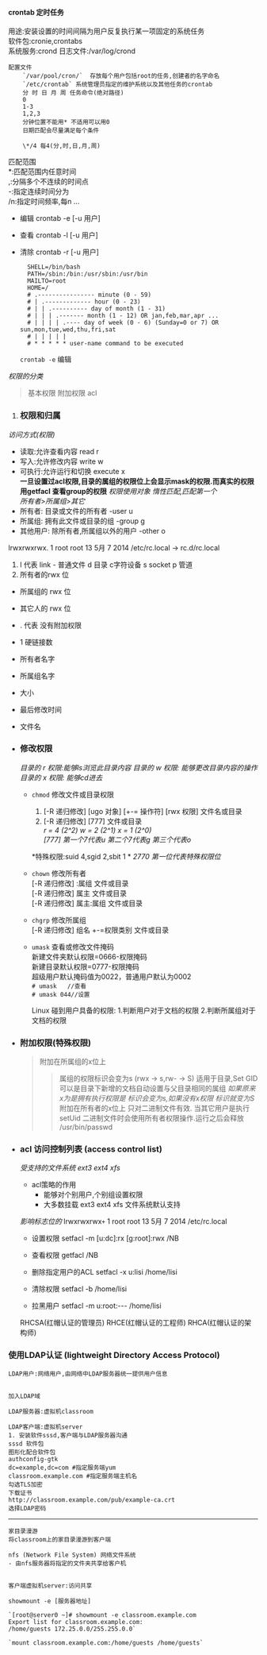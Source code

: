 #### crontab 定时任务
用途:安装设置的时间间隔为用户反复执行某一项固定的系统任务  
  软件包:cronie,crontabs  
  系统服务:crond
  日志文件:/var/log/crond

    配置文件
        `/var/pool/cron/`  存放每个用户包括root的任务,创建者的名字命名
        `/etc/crontab` 系统管理员指定的维护系统以及其他任务的crontab
        分 时 日 月 周 任务命令(绝对路径)
        0
        1-3
        1,2,3
        分钟位置不能用* 不适用可以用0
        日期匹配会尽量满足每个条件

        \*/4 每4(分,时,日,月,周)

匹配范围  
\*:匹配范围内任意时间  
,:分隔多个不连续的时间点  
-:指定连续时间分为  
/n:指定时间频率,每n ...  

- 编辑 crontab -e [-u 用户]
- 查看 crontab -l [-u 用户]
- 清除 crontab -r [-u 用户]


        SHELL=/bin/bash  
        PATH=/sbin:/bin:/usr/sbin:/usr/bin
        MAILTO=root
        HOME=/
        # .---------------- minute (0 - 59)
        # | .------------- hour (0 - 23)
        # | | .---------- day of month (1 - 31)
        # | | | .------- month (1 - 12) OR jan,feb,mar,apr ...
        # | | | | .---- day of week (0 - 6) (Sunday=0 or 7) OR sun,mon,tue,wed,thu,fri,sat
        # | | | | |
        # * * * * * user-name command to be executed  

    `crontab -e` 编辑


*权限的分类*  
>基本权限 附加权限 acl  

1. ### 权限和归属  

  *访问方式(权限)*
  - 读取:允许查看内容 read r
  - 写入:允许修改内容 write w
  - 可执行:允许运行和切换 execute x  
   **一旦设置过acl权限,目录的属组的权限位上会显示mask的权限.而真实的权限用getfacl 查看group的权限**
  *权限使用对象*
    *惰性匹配,匹配第一个*  
    *所有者>所属组>其它*  
  - 所有者: 目录或文件的所有者 -user u
  - 所属组: 拥有此文件或目录的组 -group g
  - 其他用户: 除所有者,所属组以外的用户 -other o

  lrwxrwxrwx. 1 root root 13 5月   7 2014 /etc/rc.local -> rc.d/rc.local
  1. l 代表 link - 普通文件 d 目录 c字符设备 s socket p 管道
  2. 所有者的rwx 位
  - 所属组的 rwx 位
  - 其它人的 rwx 位
  - . 代表 没有附加权限
  - 1 硬链接数
  - 所有者名字
  - 所属组名字
  - 大小
  - 最后修改时间
  - 文件名

- ### 修改权限  
   *目录的 r 权限:能够ls浏览此目录内容*
   *目录的 w 权限: 能够更改目录内容的操作*
   *目录的 x 权限: 能够cd进去*
  - `chmod` 修改文件或目录权限  
      1. [-R 递归修改] [ugo 对象] [+-= 操作符] [rwx 权限] 文件名或目录
      2. [-R 递归修改] [777] 文件或目录  
        *r = 4 (2^2) w = 2 (2^1) x = 1 (2^0)*  
        *[777] 第一个7代表u 第二个7代表g 第三个代表o*
	
	*特殊权限:suid 4,sgid 2,sbit 1  *
	*2770 第一位代表特殊权限位*

  - `chown` 修改所有者  
      [-R 递归修改] :属组  文件或目录  
      [-R 递归修改] 属主  文件或目录  
      [-R 递归修改] 属主:属组  文件或目录  

  - `chgrp` 修改所属组  
      [-R 递归修改] 组名 +-=权限类别 文件或目录
  - `umask` 查看或修改文件掩码    
      新建文件夹默认权限=0666-权限掩码  
      新建目录默认权限=0777-权限掩码  
      超级用户默认掩码值为0022，普通用户默认为0002  
      `# umask   //查看`  
      `# umask 044//设置 `  

    Linux 碰到用户具备的权限:
      1.判断用户对于文档的权限
      2.判断所属组对于文档的权限

- ### 附加权限(特殊权限)
  > 附加在所属组的x位上  
  >>属组的权限标识会变为s  (rwx -> s,rw- -> S)
  适用于目录,Set GID可以是目录下新增的文档自动设置与父目录相同的属组
  *如果原来x为是拥有执行权限是 标识会变为s,如果没有x权限 标识就变为S*
  >附加在所有者的x位上 只对二进制文件有效.
  >>当其它用户是执行 setUid 二进制文件时会使用所有者权限操作.运行之后会释放
  >>/usr/bin/passwd

- ### acl 访问控制列表 (access control list)
  *受支持的文件系统 ext3 ext4 xfs*  

    - acl策略的作用
      - 能够对个别用户,个别组设置权限
      - 大多数挂载 ext3 ext4 xfs 文件系统默认支持

    *影响标志位的*
      lrwxrwxrwx`+` 1 root root 13 5月   7 2014 /etc/rc.local
    - 设置权限
        setfacl -m [u:dc]:rx [g:root]:rwx  /NB

    - 查看权限
        getfacl /NB
    - 删除指定用户的ACL
        setfacl -x u:lisi /home/lisi
    - 清除权限
        setfacl -b /home/lisi
    - 拉黑用户
        setfacl -m u:root:--- /home/lisi


    RHCSA(红帽认证的管理员)
    RHCE(红帽认证的工程师)
    RHCA(红帽认证的架构师)


### 使用LDAP认证 (lightweight Directory Access Protocol)
    LDAP用户:网络用户,由网络中LDAP服务器统一提供用户信息


    加入LDAP域

    LDAP服务器:虚拟机classroom

    LDAP客户端:虚拟机server
    1. 安装软件sssd,客户端与LDAP服务器沟通
    sssd 软件包
    图形化配合软件包
    authconfig-gtk
    dc=example,dc=com #指定服务端yum
    classroom.example.com #指定服务端主机名
    勾选TLS加密
    下载证书
    http://classroom.example.com/pub/example-ca.crt
    选择LDAP密码
----
    家目录漫游
    将classroom上的家目录漫游到客户端

    nfs (Network File System) 网络文件系统
    - 由nfs服务器将指定的文件夹共享给客户机


    客户端虚拟机server:访问共享

    showmount -e [服务器地址]

    `[root@server0 ~]# showmount -e classroom.example.com
    Export list for classroom.example.com:
    /home/guests 172.25.0.0/255.255.0.0`

    `mount classroom.example.com:/home/guests /home/guests`
